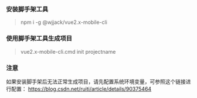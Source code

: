 ### 安装脚手架工具
> npm i -g @wjjack/vue2.x-mobile-cli

### 使用脚手架工具生成项目
> vue2.x-mobile-cli.cmd init projectname

### 注意
如果安装脚手架后无法正常生成项目，请先配置系统环境变量，可参照这个链接进行配置：
<https://blog.csdn.net/ruiti/article/details/90375464>
